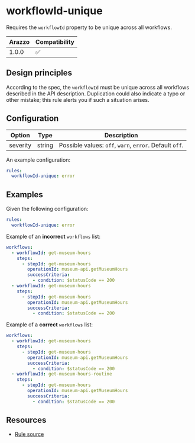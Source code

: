 # workflowId-unique

Requires the `workflowId` property to be unique across all workflows.

| Arazzo | Compatibility |
| ------ | ------------- |
| 1.0.0  | ✅            |

## Design principles

According to the spec, the `workflowId` must be unique across all workflows described in the API description.
Duplication could also indicate a typo or other mistake; this rule alerts you if such a situation arises.

## Configuration

| Option   | Type   | Description                                             |
| -------- | ------ | ------------------------------------------------------- |
| severity | string | Possible values: `off`, `warn`, `error`. Default `off`. |

An example configuration:

```yaml
rules:
  workflowId-unique: error
```

## Examples

Given the following configuration:

```yaml
rules:
  workflowId-unique: error
```

Example of an **incorrect** `workflows` list:

```yaml Incorrect example
workflows:
  - workflowId: get-museum-hours
    steps:
      - stepId: get-museum-hours
        operationId: museum-api.getMuseumHours
        successCriteria:
          - condition: $statusCode == 200
  - workflowId: get-museum-hours
    steps:
      - stepId: get-museum-hours
        operationId: museum-api.getMuseumHours
        successCriteria:
          - condition: $statusCode == 200
```

Example of a **correct** `workflows` list:

```yaml Correct example
workflows:
  - workflowId: get-museum-hours
    steps:
      - stepId: get-museum-hours
        operationId: museum-api.getMuseumHours
        successCriteria:
          - condition: $statusCode == 200
  - workflowId: get-museum-hours-routine
    steps:
      - stepId: get-museum-hours
        operationId: museum-api.getMuseumHours
        successCriteria:
          - condition: $statusCode == 200
```

## Resources

- [Rule source](https://github.com/Redocly/redocly-cli/blob/main/packages/core/src/rules/arazzo/workflowId-unique.ts)
